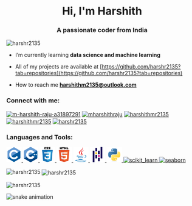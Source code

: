 <h1 align="center">Hi, I'm Harshith</h1>
<h3 align="center">A passionate coder from India</h3>

<p align="left"> <img src="https://komarev.com/ghpvc/?username=harshr2135&label=Profile%20views&color=0e75b6&style=flat" alt="harshr2135" /> </p>

- I’m currently learning **data science and machine learning**

- All of my projects are available at [https://github.com/harshr2135?tab=repositories](https://github.com/harshr2135?tab=repositories)

- How to reach me **harshithm2135@outlook.com**

<h3 align="left">Connect with me:</h3>
<p align="left">
<a href="https://linkedin.com/in/m-harshith-raju-a31897291" target="blank"><img align="center" src="https://raw.githubusercontent.com/rahuldkjain/github-profile-readme-generator/master/src/images/icons/Social/linked-in-alt.svg" alt="m-harshith-raju-a31897291" height="30" width="40" /></a>
<a href="https://kaggle.com/mharshithraju" target="blank"><img align="center" src="https://raw.githubusercontent.com/rahuldkjain/github-profile-readme-generator/master/src/images/icons/Social/kaggle.svg" alt="mharshithraju" height="30" width="40" /></a>
<a href="https://instagram.com/harshithmr2135" target="blank"><img align="center" src="https://raw.githubusercontent.com/rahuldkjain/github-profile-readme-generator/master/src/images/icons/Social/instagram.svg" alt="harshithmr2135" height="30" width="40" /></a>
<a href="https://www.hackerrank.com/harshithmr2135" target="blank"><img align="center" src="https://raw.githubusercontent.com/rahuldkjain/github-profile-readme-generator/master/src/images/icons/Social/hackerrank.svg" alt="harshithmr2135" height="30" width="40" /></a>
<a href="https://www.leetcode.com/harshr2135" target="blank"><img align="center" src="https://raw.githubusercontent.com/rahuldkjain/github-profile-readme-generator/master/src/images/icons/Social/leet-code.svg" alt="harshr2135" height="30" width="40" /></a>
</p>

<h3 align="left">Languages and Tools:</h3>
<p align="left"> <a href="https://www.cprogramming.com/" target="_blank" rel="noreferrer"> <img src="https://raw.githubusercontent.com/devicons/devicon/master/icons/c/c-original.svg" alt="c" width="40" height="40"/> </a> <a href="https://www.w3schools.com/cpp/" target="_blank" rel="noreferrer"> <img src="https://raw.githubusercontent.com/devicons/devicon/master/icons/cplusplus/cplusplus-original.svg" alt="cplusplus" width="40" height="40"/> </a> <a href="https://www.w3schools.com/css/" target="_blank" rel="noreferrer"> <img src="https://raw.githubusercontent.com/devicons/devicon/master/icons/css3/css3-original-wordmark.svg" alt="css3" width="40" height="40"/> </a> <a href="https://www.w3.org/html/" target="_blank" rel="noreferrer"> <img src="https://raw.githubusercontent.com/devicons/devicon/master/icons/html5/html5-original-wordmark.svg" alt="html5" width="40" height="40"/> </a> <a href="https://www.java.com" target="_blank" rel="noreferrer"> <img src="https://raw.githubusercontent.com/devicons/devicon/master/icons/java/java-original.svg" alt="java" width="40" height="40"/> </a> <a href="https://pandas.pydata.org/" target="_blank" rel="noreferrer"> <img src="https://raw.githubusercontent.com/devicons/devicon/2ae2a900d2f041da66e950e4d48052658d850630/icons/pandas/pandas-original.svg" alt="pandas" width="40" height="40"/> </a><a href="https://www.python.org" target="_blank" rel="noreferrer"> <img src="https://raw.githubusercontent.com/devicons/devicon/master/icons/python/python-original.svg" alt="python" width="40" height="40"/> </a> <a href="https://scikit-learn.org/" target="_blank" rel="noreferrer"> <img src="https://upload.wikimedia.org/wikipedia/commons/0/05/Scikit_learn_logo_small.svg" alt="scikit_learn" width="40" height="40"/> </a> <a href="https://seaborn.pydata.org/" target="_blank" rel="noreferrer"> <img src="https://seaborn.pydata.org/_images/logo-mark-lightbg.svg" alt="seaborn" width="40" height="40"/> </a> </p>

<p><img align="left" src="https://github-readme-stats.vercel.app/api/top-langs?username=harshr2135&show_icons=true&locale=en&layout=compact" alt="harshr2135" /></p>

<p>&nbsp;<img align="center" src="https://github-readme-stats.vercel.app/api?username=harshr2135&show_icons=true&locale=en" alt="harshr2135" /></p>

<p><img align="center" src="https://github-readme-streak-stats.herokuapp.com/?user=harshr2135&" alt="harshr2135" /></p>


 ![snake animation](https://github.com/harshr2135/harshr2135/blob/output/github-contribution-grid-snake2.svg)
